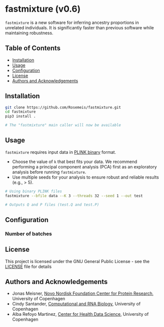 # fastmixture (v0.6)

`fastmixture` is a new software for inferring ancestry proportions in unrelated individuals. It is significantly faster than previous software while maintaining robustness.


## Table of Contents
- [Installation](#installation)
- [Usage](#usage)
- [Configuration](#configuration)
- [License](#license)
- [Authors and Acknowledgements](#authors-and-acknowledgements)
  
## Installation 

```bash
git clone https://github.com/Rosemeis/fastmixture.git
cd fastmixture
pip3 install .

# The "fastmixture" main caller will now be available
```

## Usage
`fastmixture` requires input data in [PLINK binary](https://www.cog-genomics.org/plink/1.9/input#bed) format. 
- Choose the value of `k` that best fits your data. We recommend performing a principal component analysis (PCA) first as an exploratory analysis before running `fastmixture`.
- Use multiple seeds for your analysis to ensure robust and reliable results (e.g., > 5).

```bash
# Using binary PLINK files
fastmixture --bfile data --K 3 --threads 32 --seed 1 --out test

# Outputs Q and P files (test.Q and test.P)
```

## Configuration
### Number of batches

## License
This project is licensed under the GNU General Public License - see the [LICENSE](./LICENSE) file for details

## Authors and Acknowledgements
- Jonas Meisner, [Novo Nordisk Foundation Center for Protein Research](https://www.cpr.ku.dk/staff/?pure=en/persons/433753), University of Copenhagen 
- Cindy Santander, [Computational and RNA Biology]([https://www.cpr.ku.dk/staff/?pure=en/persons/433753](https://www1.bio.ku.dk/english/staff/?pure=en%2Fpersons%2Fcindy-santander(7fb91780-169e-48b7-80ed-6741e9f3af9e).html)), University of Copenhagen
- Alba Refoyo Martinez, [Center for Health Data Science](https://heads.ku.dk/team/), University of Copenhagen 
